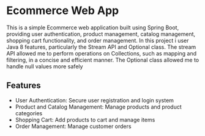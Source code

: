 # Ecommerce Web App
  This is a simple Ecommerce web application built using Spring Boot, providing user authentication, product management, catalog management, shopping cart 
  functionality, and order management.
  In this project i user Java 8 features, particularly the Stream API and Optional class. The stream API allowed me 
  to perform operations on Collections, such as mapping and filtering, in a concise and efficient manner. The Optional class allowed me to handle null values more 
  safely


## Features
- User Authentication: Secure user registration and login system
- Product and Catalog Management: Manage products and product categories
- Shopping Cart: Add products to cart and manage items 
- Order Management: Manage customer orders 
